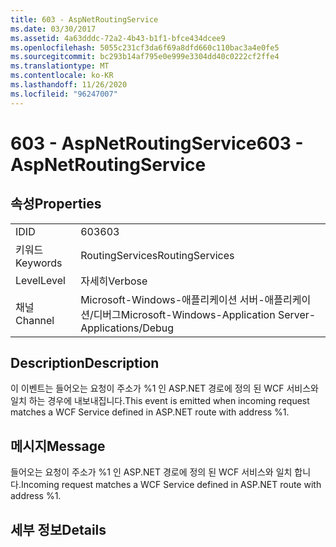 ```yaml
---
title: 603 - AspNetRoutingService
ms.date: 03/30/2017
ms.assetid: 4a63dddc-72a2-4b43-b1f1-bfce434dcee9
ms.openlocfilehash: 5055c231cf3da6f69a8dfd660c110bac3a4e0fe5
ms.sourcegitcommit: bc293b14af795e0e999e3304dd40c0222cf2ffe4
ms.translationtype: MT
ms.contentlocale: ko-KR
ms.lasthandoff: 11/26/2020
ms.locfileid: "96247007"
---
```

# <a name="603---aspnetroutingservice"></a><span data-ttu-id="89079-102">603 - AspNetRoutingService</span><span class="sxs-lookup"><span data-stu-id="89079-102">603 - AspNetRoutingService</span></span>

## <a name="properties"></a><span data-ttu-id="89079-103">속성</span><span class="sxs-lookup"><span data-stu-id="89079-103">Properties</span></span>  
  
|||  
|-|-|  
|<span data-ttu-id="89079-104">ID</span><span class="sxs-lookup"><span data-stu-id="89079-104">ID</span></span>|<span data-ttu-id="89079-105">603</span><span class="sxs-lookup"><span data-stu-id="89079-105">603</span></span>|  
|<span data-ttu-id="89079-106">키워드</span><span class="sxs-lookup"><span data-stu-id="89079-106">Keywords</span></span>|<span data-ttu-id="89079-107">RoutingServices</span><span class="sxs-lookup"><span data-stu-id="89079-107">RoutingServices</span></span>|  
|<span data-ttu-id="89079-108">Level</span><span class="sxs-lookup"><span data-stu-id="89079-108">Level</span></span>|<span data-ttu-id="89079-109">자세히</span><span class="sxs-lookup"><span data-stu-id="89079-109">Verbose</span></span>|  
|<span data-ttu-id="89079-110">채널</span><span class="sxs-lookup"><span data-stu-id="89079-110">Channel</span></span>|<span data-ttu-id="89079-111">Microsoft-Windows-애플리케이션 서버-애플리케이션/디버그</span><span class="sxs-lookup"><span data-stu-id="89079-111">Microsoft-Windows-Application Server-Applications/Debug</span></span>|  
  
## <a name="description"></a><span data-ttu-id="89079-112">Description</span><span class="sxs-lookup"><span data-stu-id="89079-112">Description</span></span>  

 <span data-ttu-id="89079-113">이 이벤트는 들어오는 요청이 주소가 %1 인 ASP.NET 경로에 정의 된 WCF 서비스와 일치 하는 경우에 내보내집니다.</span><span class="sxs-lookup"><span data-stu-id="89079-113">This event is emitted when incoming request matches a WCF Service defined in ASP.NET route with address %1.</span></span>  
  
## <a name="message"></a><span data-ttu-id="89079-114">메시지</span><span class="sxs-lookup"><span data-stu-id="89079-114">Message</span></span>  

 <span data-ttu-id="89079-115">들어오는 요청이 주소가 %1 인 ASP.NET 경로에 정의 된 WCF 서비스와 일치 합니다.</span><span class="sxs-lookup"><span data-stu-id="89079-115">Incoming request matches a WCF Service defined in ASP.NET route with address %1.</span></span>  
  
## <a name="details"></a><span data-ttu-id="89079-116">세부 정보</span><span class="sxs-lookup"><span data-stu-id="89079-116">Details</span></span>
